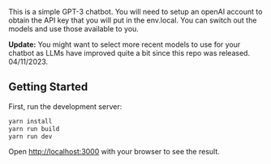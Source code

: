 This is a simple GPT-3 chatbot. You will need to setup an openAI account to obtain the API key that you will put in the env.local. You can switch out the models and use those available to you.

**Update:** You might want to select more recent models to use for your chatbot as LLMs have improved quite a bit since this repo was released. 04/11/2023.

## Getting Started

First, run the development server:

```bash
yarn install
yarn run build
yarn run dev
```

Open [http://localhost:3000](http://localhost:3000) with your browser to see the result.
